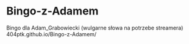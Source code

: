 # Bingo-z-Adamem
Bingo dla Adam_Grabowiecki (wulgarne słowa na potrzebe streamera)
404ptk.github.io/Bingo-z-Adamem/
